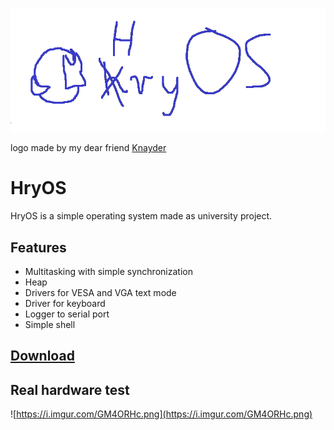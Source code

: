 ![imgs/logo.png](imgs/logo.png)

logo made by my dear friend [Knayder](https://github.com/Knayder)

# HryOS

HryOS is a simple operating system made as university project.


## Features
 
 - Multitasking with simple synchronization
 - Heap
 - Drivers for VESA and VGA text mode
 - Driver for keyboard
 - Logger to serial port
 - Simple shell

## [Download](https://github.com/Hary309/HryOS/releases/tag/1.0)

## Real hardware test

![https://i.imgur.com/GM4ORHc.png](https://i.imgur.com/GM4ORHc.png)

